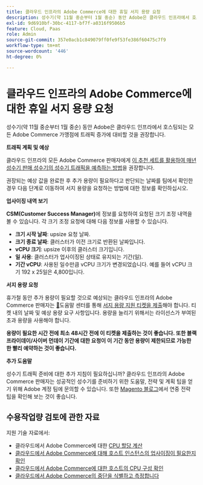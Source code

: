 ```yaml
---
title: 클라우드 인프라의 Adobe Commerce에 대한 휴일 서지 용량 요청
description: 성수기(약 11월 중순부터 1월 중순) 동안 Adobe은 클라우드 인프라에서 호스팅되는 모든 Adobe Commerce 가맹점에 트래픽 증가에 대비할 것을 권장합니다.
exl-id: 9d6910bf-30bc-4117-bf7f-a0316f9506b5
feature: Cloud, Paas
role: Admin
source-git-commit: 357e0acb1c849079ff0fe9f53fe386f60475c7f9
workflow-type: tm+mt
source-wordcount: '446'
ht-degree: 0%

---
```


# 클라우드 인프라의 Adobe Commerce에 대한 휴일 서지 용량 요청

성수기(약 11월 중순부터 1월 중순) 동안 Adobe은 클라우드 인프라에서 호스팅되는 모든 Adobe Commerce 가맹점에 트래픽 증가에 대비할 것을 권장합니다.

**트래픽 계획 및 예상**

클라우드 인프라의 모든 Adobe Commerce 판매자에게 [이 추천 세트를 활용하여 매년 성수기 판매 성수기의 성수기 트래픽을 예측하는 방법](https://business.adobe.com/blog/how-to/the-5-ps-of-peak-season-performance-a-guide-to-preparing-your-infrastructure-for-high-traffic)을 권장합니다.

권장되는 예상 값을 완료한 후 추가 용량이 필요하다고 판단되는 날짜를 팀에서 확인한 경우 다음 단계로 이동하여 서지 용량을 요청하는 방법에 대한 정보를 확인하십시오.

**업사이징 내역 보기**

**CSM(Customer Success Manager)**&#x200B;에 정보를 요청하여 요청된 크기 조정 내역을 볼 수 있습니다.
각 크기 조정 요청에 대해 다음 정보를 사용할 수 있습니다.

* **크기 시작 날짜**: upsize 요청 날짜.
* **크기 종료 날짜**: 클러스터가 이전 크기로 반환된 날짜입니다.
* **vCPU 크기**: upsize 이후의 클러스터 크기입니다.
* **일 사용**: 클러스터가 업사이징된 상태로 유지되는 기간(일).
* **기간 vCPU**: 사용된 일수만큼 vCPU 크기가 변경되었습니다. 예를 들어 vCPU 크기 192 x 25일은 4,800입니다.

**서지 용량 요청**

휴가철 동안 추가 용량이 필요할 것으로 예상되는 클라우드 인프라의 Adobe Commerce 판매자는 [&#128279;](/help/overview.md)도움말 센터를 통해 [서지 용량 지원 티켓을 제출](https://experienceleague.adobe.com/docs/commerce-knowledge-base/kb/how-to/how-to-request-temporary-magento-upsize.html?lang=ko)해야 합니다. 티켓 내의 날짜 및 예상 용량 요구 사항입니다. 용량을 늘리기 위해서는 라이선스가 부여된 초과 용량을 사용해야 합니다.

**용량이 필요한 시간 전에 최소 48시간 전에 이 티켓을 제출하는 것이 좋습니다. 또한 블랙 프라이데이/사이버 먼데이 기간에 대한 요청이 이 기간 동안 용량이 제한되므로 가능한 한 빨리 예약하는 것이 좋습니다.**


**추가 도움말**

성수기 트래픽 준비에 대한 추가 지침이 필요하십니까? 클라우드 인프라의 Adobe Commerce 판매자는 성공적인 성수기를 준비하기 위한 도움말, 전략 및 계획 팁을 얻기 위해 Adobe 계정 팀에 문의할 수 있습니다. 또한 [Magento 블로그](https://magento.com/blog)에서 연중 전략 팁을 확인해 보는 것이 좋습니다.

## 수용작업량 검토에 관한 자료

지원 기술 자료에서:

* 클라우드에서 Adobe Commerce에 대한 [CPU 할당 계산](https://experienceleague.adobe.com/docs/commerce-knowledge-base/kb/how-to/magento-commerce-cloud-cpu-allocation-calculation.html?lang=ko)
* [클라우드에서 Adobe Commerce에 대해 호스트 인스턴스의 업사이징이 필요한지 확인](https://experienceleague.adobe.com/docs/commerce-knowledge-base/kb/how-to/magento-commerce-cloud-check-if-upsize-for-hosts-instances-is-needed.html?lang=ko)
* [클라우드에서 Adobe Commerce에 대한 호스트의 CPU 구성 확인](https://experienceleague.adobe.com/docs/commerce-knowledge-base/kb/how-to/magento-commerce-cloud-check-hosts-cpu-configuration.html?lang=ko)
* [클라우드에서 Adobe Commerce의 중단을 식별하고 측정합니다](https://experienceleague.adobe.com/docs/commerce-knowledge-base/kb/how-to/how-to-identify-outages.html?lang=ko)

